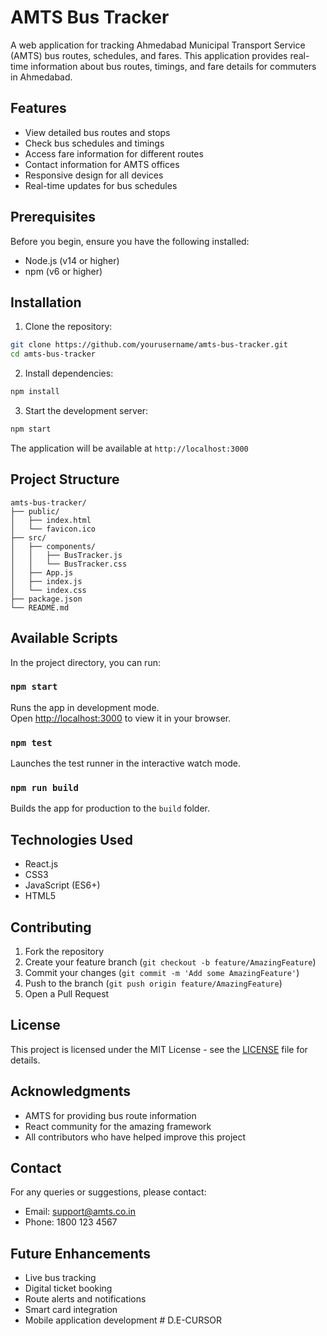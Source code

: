 # AMTS Bus Tracker

A web application for tracking Ahmedabad Municipal Transport Service (AMTS) bus routes, schedules, and fares. This application provides real-time information about bus routes, timings, and fare details for commuters in Ahmedabad.

## Features

- View detailed bus routes and stops
- Check bus schedules and timings
- Access fare information for different routes
- Contact information for AMTS offices
- Responsive design for all devices
- Real-time updates for bus schedules

## Prerequisites

Before you begin, ensure you have the following installed:
- Node.js (v14 or higher)
- npm (v6 or higher)

## Installation

1. Clone the repository:
```bash
git clone https://github.com/yourusername/amts-bus-tracker.git
cd amts-bus-tracker
```

2. Install dependencies:
```bash
npm install
```

3. Start the development server:
```bash
npm start
```

The application will be available at `http://localhost:3000`

## Project Structure

```
amts-bus-tracker/
├── public/
│   ├── index.html
│   └── favicon.ico
├── src/
│   ├── components/
│   │   ├── BusTracker.js
│   │   └── BusTracker.css
│   ├── App.js
│   ├── index.js
│   └── index.css
├── package.json
└── README.md
```

## Available Scripts

In the project directory, you can run:

### `npm start`

Runs the app in development mode.\
Open [http://localhost:3000](http://localhost:3000) to view it in your browser.

### `npm test`

Launches the test runner in the interactive watch mode.

### `npm run build`

Builds the app for production to the `build` folder.

## Technologies Used

- React.js
- CSS3
- JavaScript (ES6+)
- HTML5

## Contributing

1. Fork the repository
2. Create your feature branch (`git checkout -b feature/AmazingFeature`)
3. Commit your changes (`git commit -m 'Add some AmazingFeature'`)
4. Push to the branch (`git push origin feature/AmazingFeature`)
5. Open a Pull Request

## License

This project is licensed under the MIT License - see the [LICENSE](LICENSE) file for details.

## Acknowledgments

- AMTS for providing bus route information
- React community for the amazing framework
- All contributors who have helped improve this project

## Contact

For any queries or suggestions, please contact:
- Email: support@amts.co.in
- Phone: 1800 123 4567

## Future Enhancements

- Live bus tracking
- Digital ticket booking
- Route alerts and notifications
- Smart card integration
- Mobile application development # D.E-CURSOR

